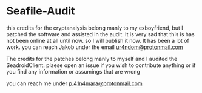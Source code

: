 # Seafile-Audit
this credits for the cryptanalysis belong manly to my exboyfriend, but I patched the software and assisted in the audit. It is very sad that this is has not been online at all until now. so I will publish it now. It has been a lot of work. you can reach Jakob under the email ur4ndom@protonmail.com

The credits for the patches belong manly to myself and I audited the SeadroidClient.
plaese open an issue if you wish to contribute anything or if you find any information or assumings that are wrong

you can reach me under p.41n4mara@protonmail.com
